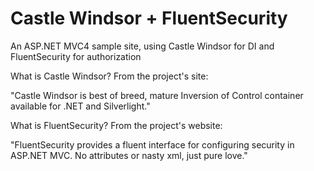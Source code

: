 Castle Windsor + FluentSecurity
===========================

An ASP.NET MVC4 sample site, using Castle Windsor for DI and FluentSecurity for authorization

What is Castle Windsor? From the project's site:

"Castle Windsor is best of breed, mature Inversion of Control container available for .NET and Silverlight."

What is FluentSecurity? From the project's website:

"FluentSecurity provides a fluent interface for configuring security in ASP.NET MVC.
No attributes or nasty xml, just pure love."
